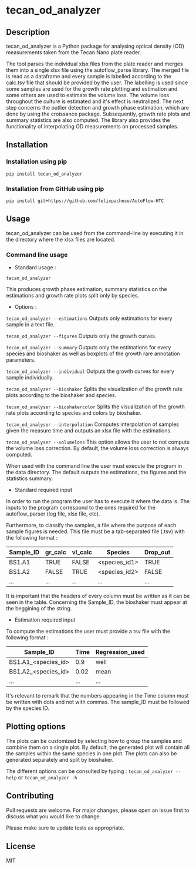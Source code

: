# tecan_od_analyzer


## Description


tecan_od_analyzer is a Python package for analysing optical density (OD) measurements taken from the Tecan Nano plate reader. 

The tool parses the individual xlsx files from the plate reader and merges them into a single xlsx file using the autoflow_parse library. The merged file is read as a dataframe and every sample is labelled according to the calc.tsv file that should be provided by the user. The labelling is used since some samples are used for the growth rate plotting and estimation and some others are used to estimate the volume loss. The volume loss throughout the culture is estimated and it's effect is neutralized. The next step concerns the outlier detection and growth phase estimation, which are done by using the croissance package. Subsequently, growth rate plots and summary statistics are also computed. The library also provides the functionality of interpolating OD measurements on processed samples.


## Installation

### Installation using pip 

``pip install tecan_od_analyzer``

### Installation from GitHub using pip

``pip install git+https://github.com/felixpacheco/AutoFlow-HTC``


## Usage 


tecan_od_analyzer can be used from the command-line by executing it in the directory where the xlsx files are located.

### Command line usage

- Standard usage :

``tecan_od_analyzer``

This produces growth phase estimation, summary statistics on the estimations and growth rate plots split only by species.

- Options :

``tecan_od_analyzer --estimations``     Outputs only estimations for every sample in a text file.

``tecan_od_analyzer --figures``         Outputs only the growth curves.

``tecan_od_analyzer --summary``         Outputs only the estimations for every species and bioshaker as well as boxplots of the growth rare annotation parameters.

``tecan_od_analyzer --individual``      Outputs the growth curves for every sample individually.

``tecan_od_analyzer --bioshaker``       Splits the visualization of the growth rate plots according to the bioshaker and species.

``tecan_od_analyser --bioshakercolor``  Splits the visualization of the growth rate plots according to species and colors by bioshaker.

``tecan_od_analyser --interpolation``   Computes interpolation of samples given the measure time and outputs an xlsx file with the estimations.

``tecan_od_analyser --volumeloss``      This option allows the user to not compute the volume loss correction. By default, the volume loss correction is always computed.


When used with the command line the user must execute the program in the data directory. The default outputs the estimations, the figures and the statistics summary.

- Standard required input 


In order to run the program the user has to execute it where the data is. The inputs to the program correspond to the ones required for the autoflow_parser (log file, xlsx file, etc). 

Furthermore, to classify the samples, a file where the purpose of each sample figures is needed. This file must be a tab-separated file (.tsv) with the following format :


| Sample_ID | gr_calc | vl_calc | Species      | Drop_out |
|-----------|---------|---------|--------------|----------|
| BS1.A1    | TRUE    | FALSE   | <species_id1> | TRUE     |
| BS1.A2    | FALSE   | TRUE    | <species_id2>          | FALSE    |
| ...       | ...     | ...     | ...          | ...      |


It is important that the headers of every column must be written as it can be seen in the table. Concerning the Sample_ID, the bioshaker must appear at the beggining of the string.

- Estimation required input 

To compute the estimations the user must provide a tsv file with the following format :

| Sample_ID           | Time | Regression_used | 
|---------------------|------|-----------------|
| BS1.A1_<species_id> | 0.9  | well            |
| BS1.A2_<species_id> | 0.02 | mean            |
| ...                 | ...  | ...             |

It's relevant to remark that the numbers appearing in the Time column must be written with dots and not with commas. The sample_ID must be followed by the species ID.

## Plotting options

The plots can be customized by selecting how to group the samples and combine them on a single plot. By default, the generated plot will contain all the samples within the same species in one plot. The plots can also be generated separately and split by bioshaker.


The different options can be consulted by typing : ``tecan_od_analyzer --help`` or ``tecan_od_analyzer -h``

## Contributing

Pull requests are welcome. For major changes, please open an issue first to discuss what you would like to change.

Please make sure to update tests as appropriate.

## License

MIT
